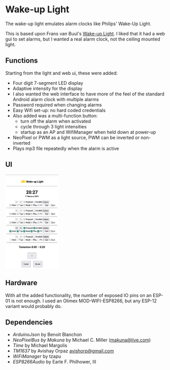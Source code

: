 # Wake-up Light

The wake-up light emulates  alarm clocks like Philips' Wake-Up Light.

This is based upon Frans van Buul's [Wake-up Light][Wake-up Light].
I liked that it had a web gui to set alarms, but I wanted a real alarm clock, not the ceiling mounted light.

## Functions
Starting from the light and web ui, these were added:

- Four digit 7-segment LED display
- Adaptive intensity for the display
- I also wanted the web interface to have more of the feel of the standard Android alarm clock with multiple alarms
- Password required when changing alarms
- Easy Wifi set-up: no hard coded credentials
- Also added was a multi-function button:
    - turn off the alarm when activated
    - cycle through 3 light intensities
    - startup as an AP and WifiManager when held down at power-up
- NeoPixel or PWM as a light source, PWM can be inverted or non-inverted
- Plays mp3 file repeatedly when the alarm is active

## UI
<img src="docs/ui.png" width="33%" height="33%">

## Hardware
With all the added functionality, the number of exposed IO pins on an ESP-01 is not enough.
I used an Olimex MOD-WIFI-ESP8266, but any ESP-12 variant would probably do.

## Dependencies

- _ArduinoJson_ by Benoit Blanchon
- _NeoPixelBus by Makuna_ by Michael C. Miller (makuna@live.com)
- _Time_ by Michael Margolis
- _TM1637_ by Avishay Orpaz <avishorp@gmail.com>
- _WiFiManager_ by tzapu
- _ESP8266Audio_ by Earle F. Philhower, III

[Wake-up Light]: https://www.instructables.com/id/Wake-up-Ceiling-Light/
